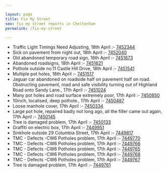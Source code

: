 ```yaml
---

layout: page
title: Fix My Street
seo: fix my street reports in Cheltenham
permalink: /fix-my-street

---
```


<!-- fix_marker starts -->

- Traffic Light Timings Need Adjusting, 18th April :- [7452344](https://www.fixmystreet.com/report/7452344)
- Sick on pavement from night out, 18th April :- [7452040](https://www.fixmystreet.com/report/7452040)
- Old abandoned temporary road sign, 18th April :- [7451673](https://www.fixmystreet.com/report/7451673)
- Abandoned roadsigns, 18th April :- [7451621](https://www.fixmystreet.com/report/7451621)
- Pothole outside no.11 Castle Hill Drive, 18th April :- [7451541](https://www.fixmystreet.com/report/7451541)
- Multiple pot holes, 18th April :- [7451517](https://www.fixmystreet.com/report/7451517)
- Jaguar car abandoned on roadside half on pavement half on road. Obstructing pavement, road and safe visibility turning out of Highland Road onto Sandy Lane., 17th April :- [7451024](https://www.fixmystreet.com/report/7451024)
- Many pot holes and road surface extremely poor, 17th April :- [7450850](https://www.fixmystreet.com/report/7450850)
- 10inch, localised, deep pothole., 17th April :- [7450487](https://www.fixmystreet.com/report/7450487)
- Loose manhole cover, 17th April :- [7450334](https://www.fixmystreet.com/report/7450334)
- Large pot hole, repaired badly not long ago, all the filler came out again, 17th April :- [7450145](https://www.fixmystreet.com/report/7450145)
- Tree is damaged problem, 17th April :- [7450133](https://www.fixmystreet.com/report/7450133)
- Graffiti on electric box, 17th April :- [7449951](https://www.fixmystreet.com/report/7449951)
- Sinkhole outside 29 Columbia Street, 17th April :- [7449817](https://www.fixmystreet.com/report/7449817)
- TMC - Defects -CW6 Potholes  problem, 17th April :- [7449770](https://www.fixmystreet.com/report/7449770)
- TMC - Defects -CW6 Potholes  problem, 17th April :- [7449766](https://www.fixmystreet.com/report/7449766)
- TMC - Defects -CW6 Potholes  problem, 17th April :- [7449765](https://www.fixmystreet.com/report/7449765)
- TMC - Defects -CW6 Potholes  problem, 17th April :- [7449768](https://www.fixmystreet.com/report/7449768)
- TMC - Defects -CW6 Potholes  problem, 17th April :- [7449767](https://www.fixmystreet.com/report/7449767)
- Tree is damaged problem, 17th April :- [7449761](https://www.fixmystreet.com/report/7449761)

<!-- fix_marker ends -->
